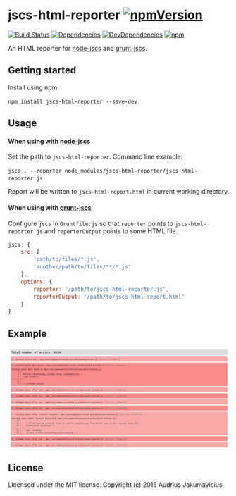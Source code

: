 # jscs-html-reporter [![npmVersion](http://img.shields.io/npm/v/jscs-html-reporter.svg)](https://www.npmjs.org/package/jscs-html-reporter)
[![Build Status](https://travis-ci.org/aj-dev/jscs-html-reporter.svg?branch=master)](https://travis-ci.org/aj-dev/jscs-html-reporter)
[![Dependencies](https://david-dm.org/aj-dev/jscs-html-reporter.svg)](https://david-dm.org/aj-dev/jscs-html-reporter#info=dependencies&view=table)
[![DevDependencies](https://david-dm.org/aj-dev/jscs-html-reporter/dev-status.svg)](https://david-dm.org/aj-dev/jscs-html-reporter#info=devDependencies&view=table) [![npm](https://img.shields.io/npm/dm/jscs-html-reporter.svg)](https://www.npmjs.com/package/jscs-html-reporter)


An HTML reporter for [node-jscs](https://github.com/mdevils/node-jscs) and [grunt-jscs](https://github.com/jscs-dev/grunt-jscs).

## Getting started
Install using npm:

`npm install jscs-html-reporter --save-dev`

## Usage

#### When using with [node-jscs](https://github.com/mdevils/node-jscs)
Set the path to `jscs-html-reporter`. Command line example:

`jscs . --reporter node_modules/jscs-html-reporter/jscs-html-reporter.js`

Report will be written to `jscs-html-report.html` in current working directory.

#### When using with [grunt-jscs](https://github.com/jscs-dev/grunt-jscs)
Configure `jscs` in `Gruntfile.js` so that `reporter` points to `jscs-html-reporter.js` and `reporterOutput` points to some HTML file.

```javascript
jscs: {
    src: [
    	'path/to/files/*.js',
    	'another/path/to/files/**/*.js'
    ],
    options: {
        reporter: '/path/to/jscs-html-reporter.js',
        reporterOutput: '/path/to/jscs-html-report.html'
    }
}
```

## Example
![alt text](https://raw.githubusercontent.com/aj-dev/jscs-html-reporter/master/jscs-html-reporter.png 'JSCS HTML Reporter output')

## License
Licensed under the MIT license. Copyright (c) 2015 Audrius Jakumavicius
